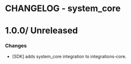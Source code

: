 # CHANGELOG - system_core

1.0.0/ Unreleased
==================

### Changes

* [SDK] adds system_core integration to integrations-core.

